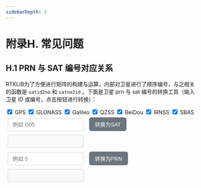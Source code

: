 ```yaml
---
sidebarDepth: 2
---
```


# 附录H. 常见问题

## H.1 PRN 与 SAT 编号对应关系

RTKLIB为了方便进行矩阵的构建与运算，内部对卫星进行了顺序编号，与之相关的函数是 `satid2no` 和 `satno2id` 。下面是卫星 prn 与 sat 编号的转换工具（输入卫星 ID 或编号，点击按钮进行转换）：

<style>
  /* 输入框和按钮样式 */
  input.H-1-1-input, button.H-1-1-button {
    margin: 5px;
    padding: 8px 12px;
    border: 1px solid #ced4da;
    border-radius: 4px;
    font-size: 14px;
  }
  input.H-1-1-input {
    width: 200px;
    transition: border-color 0.3s ease;
  }
  input.H-1-1-input:focus {
    border-color: #007bff;
    outline: none;
    box-shadow: 0 0 5px rgba(0, 123, 255, 0.5);
  }

  /* 按钮样式优化 */
  button.H-1-1-button {
    background-color: #6c757d; /* 灰色背景 */
    color: white;
    border: none;
    border-radius: 6px;
    cursor: pointer;
    transition: all 0.3s ease;
    padding: 8px 15px;
    font-weight: 500;
  }
  button.H-1-1-button:hover {
    background-color: #5a6268; /* 悬停时变深 */
    transform: translateY(-1px); /* 轻微上移 */
    box-shadow: 0 2px 4px rgba(0, 0, 0, 0.1);
  }
  button.H-1-1-button:active {
    transform: translateY(0);
    box-shadow: none;
  }
</style>

<script>
const ALL_SYSTEMS = {
  GPS: { min: 1, max: 32, offset: 0, code: 'G' },
  GLO: { min: 1, max: 27, offset: 32, code: 'R' },
  GAL: { min: 1, max: 36, offset: 59, code: 'E' },
  QZS: { min: 193, max: 202, offset: 95, code: 'J' },
  CMP: { min: 1, max: 46, offset: 105, code: 'C' },
  IRN: { min: 1, max: 14, offset: 151, code: 'I' },
  SBS: { min: 120, max: 158, offset: 165, code: 'S' }
};

let enabledSystems = { ...ALL_SYSTEMS };

function updateOffsets() {
  let currentOffset = 0;
  for (const sys in enabledSystems) {
    enabledSystems[sys].offset = currentOffset;
    currentOffset += enabledSystems[sys].max - enabledSystems[sys].min + 1;
  }
}

function toggleSystem(system, checked) {
  if (checked) {
    enabledSystems[system] = ALL_SYSTEMS[system];
  } else {
    delete enabledSystems[system];
  }
  updateOffsets();
}

function updateEnabledSystems() {
  const checkboxes = {
    'GPS': document.getElementById('checkbox-GPS'),
    'GLO': document.getElementById('checkbox-GLO'),
    'GAL': document.getElementById('checkbox-GAL'),
    'QZS': document.getElementById('checkbox-QZS'),
    'CMP': document.getElementById('checkbox-CMP'),
    'IRN': document.getElementById('checkbox-IRN'),
    'SBS': document.getElementById('checkbox-SBS')
  };
  enabledSystems = {};
  for (const [sys, checkbox] of Object.entries(checkboxes)) {
    if (checkbox.checked) {
      enabledSystems[sys] = ALL_SYSTEMS[sys];
    }
  }
  updateOffsets();
}

function satid2no(id) {
  id = id.trim();
  let sys, prn;
  if (/^\d+$/.test(id)) {
    prn = parseInt(id);
    if (enabledSystems.GPS && enabledSystems.GPS.min <= prn && prn <= enabledSystems.GPS.max) sys = 'GPS';
    else if (enabledSystems.SBS && enabledSystems.SBS.min <= prn && prn <= enabledSystems.SBS.max) sys = 'SBS';
    else if (enabledSystems.QZS && enabledSystems.QZS.min <= prn && prn <= enabledSystems.QZS.max) sys = 'QZS';
    else return 0;
    return satno(sys, prn);
  }
  const match = id.match(/^([GREJCIS])(\d+)$/);
  if (!match) return 0;
  const code = match[1], prnStr = match[2];
  prn = parseInt(prnStr);
  switch (code) {
    case 'G': sys = 'GPS'; prn += ALL_SYSTEMS.GPS.min - 1; break;
    case 'R': sys = 'GLO'; prn += ALL_SYSTEMS.GLO.min - 1; break;
    case 'E': sys = 'GAL'; prn += ALL_SYSTEMS.GAL.min - 1; break;
    case 'J': sys = 'QZS'; prn += ALL_SYSTEMS.QZS.min - 1; break;
    case 'C': sys = 'CMP'; prn += ALL_SYSTEMS.CMP.min - 1; break;
    case 'I': sys = 'IRN'; prn += ALL_SYSTEMS.IRN.min - 1; break;
    case 'S': sys = 'SBS'; prn += 100; break;
    default: return 0;
  }
  if (!enabledSystems[sys] || prn < enabledSystems[sys].min || prn > enabledSystems[sys].max) return 0;
  return satno(sys, prn);
}

function satno(sys, prn) {
  const system = enabledSystems[sys];
  if (!system || prn < system.min || prn > system.max) return 0;
  return system.offset + (prn - system.min + 1);
}

function satno2id(sat) {
  for (const [sys, { min, max, offset, code }] of Object.entries(enabledSystems)) {
    const satMin = offset + 1;
    const satMax = offset + (max - min + 1);
    if (sat >= satMin && sat <= satMax) {
      const prn = min + (sat - offset - 1);
      if (sys === 'SBS') return prn.toString().padStart(3, '0');
      return `${code}${prn.toString().padStart(2, '0')}`;
    }
  }
  return '';
}

function convertIdToNo() {
  updateEnabledSystems();
  const id = document.getElementById('satIdInput').value;
  const sat = satid2no(id);
  document.getElementById('H-1-1-sat').value = 
    sat ? `${sat}` : 'Invalid input';
}

function convertNoToId() {
  updateEnabledSystems();
  const sat = parseInt(document.getElementById('satNoInput').value);
  const id = satno2id(sat);
  document.getElementById('H-1-1-prn').value = 
    id ? `${id}` : 'Invalid input';
}

// 仅在浏览器环境中绑定全局函数
if (typeof window !== 'undefined') {
  window.convertIdToNo = convertIdToNo;
  window.convertNoToId = convertNoToId;
  window.toggleSystem = toggleSystem;
}
</script>

<div class="constellation">
  <label><input type="checkbox" id="checkbox-GPS" checked onchange="toggleSystem('GPS', this.checked)"> GPS</label>
  <label><input type="checkbox" id="checkbox-GLO" checked onchange="toggleSystem('GLO', this.checked)"> GLONASS</label>
  <label><input type="checkbox" id="checkbox-GAL" checked onchange="toggleSystem('GAL', this.checked)"> Galileo</label>
  <label><input type="checkbox" id="checkbox-QZS" checked onchange="toggleSystem('QZS', this.checked)"> QZSS</label>
  <label><input type="checkbox" id="checkbox-CMP" checked onchange="toggleSystem('CMP', this.checked)"> BeiDou</label>
  <label><input type="checkbox" id="checkbox-IRN" checked onchange="toggleSystem('IRN', this.checked)"> IRNSS</label>
  <label><input type="checkbox" id="checkbox-SBS" checked onchange="toggleSystem('SBS', this.checked)"> SBAS</label>
</div>

<div>
  <input type="text" id="satIdInput" class="H-1-1-input" placeholder="例如 G05">
  <button id="H-1-1" class="H-1-1-button" onclick="convertIdToNo()">转换为SAT</button>
  <input type="text" id="H-1-1-sat" class="H-1-1-input" disabled="disabled">
</div>
<div>
  <input type="text" id="satNoInput" class="H-1-1-input" placeholder="例如 5">
  <button id="H-1-1" class="H-1-1-button" onclick="convertNoToId()">转换为PRN</button>
  <input type="text" id="H-1-1-prn" class="H-1-1-input" disabled="disabled">
</div>

